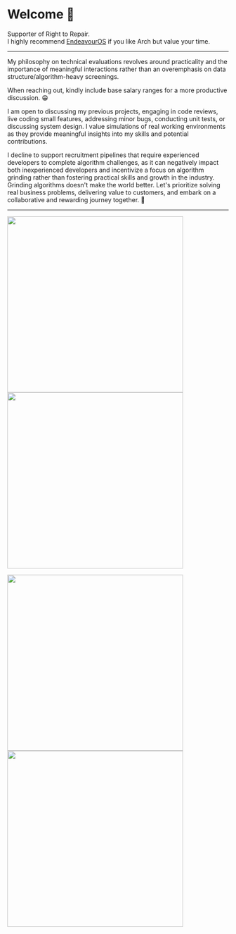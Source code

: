 # Welcome 👋

Supporter of Right to Repair.  
I highly recommend [EndeavourOS](https://endeavouros.com/) if you like Arch but value your time.

---

My philosophy on technical evaluations revolves around practicality and the importance of meaningful interactions rather than an overemphasis on data structure/algorithm-heavy screenings.

When reaching out, kindly include base salary ranges for a more productive discussion. 😁

I am open to discussing my previous projects, engaging in code reviews, live coding small features, addressing minor bugs, conducting unit tests, or discussing system design. I value simulations of real working environments as they provide meaningful insights into my skills and potential contributions.

I decline to support recruitment pipelines that require experienced developers to complete algorithm challenges, as it can negatively impact both inexperienced developers and incentivize a focus on algorithm grinding rather than fostering practical skills and growth in the industry. Grinding algorithms doesn't make the world better. Let's prioritize solving real business problems, delivering value to customers, and embark on a collaborative and rewarding journey together. 🚀

---

<p>
  <img width="400" src="https://user-images.githubusercontent.com/10475262/135364998-637d8829-6b19-4fe5-b1cb-b2ee641a912a.png" '/>
  <img width="400" src="https://github.com/Bizzaro/bizzaro/assets/10475262/2853bbc6-8076-4477-a149-b9b73ac02ae7" />
</p>

<p>
  <img width="400" src="https://user-images.githubusercontent.com/10475262/135365310-a78c4a0b-b053-4aaa-a034-589a9b1ecceb.png" /> 
  <img width="400" src="https://user-images.githubusercontent.com/10475262/162006606-d012a34a-4a64-4430-b71e-ccddf45552aa.png" />
</p>

